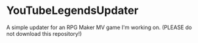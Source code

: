 # YouTubeLegendsUpdater
A simple updater for an RPG Maker MV game I'm working on. (PLEASE do not download this repository!)

